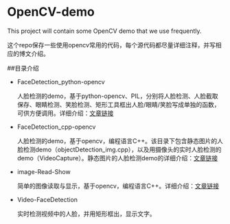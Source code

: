 # OpenCV-demo
This project will contain some OpenCV demo that we use frequently.

这个repo保存一些使用opencv常用的代码，每个源代码都尽量详细注释，并写相应的博文介绍。



##目录介绍

- FaceDetection_python-opencv

    人脸检测的demo，基于python-opencv、PIL，分别将人脸检测、人脸截取保存、眼睛检测、笑脸检测、矩形工具框出人脸/眼睛/笑脸写成单独的函数，可供方便调用。详细介绍：[文章链接](http://blog.csdn.net/u012162613/article/details/43523507)

- FaceDetection_cpp-opencv

    人脸检测的demo，基于opencv，编程语言C++。该目录下包含静态图片的人脸检测demo（objectDetection_img.cpp），以及用摄像头的实时人脸检测的demo（VideoCapture）。静态图片的人脸检测demo的详细介绍：[文章链接](http://blog.csdn.net/u012162613/article/details/44081975)

- image-Read-Show
    
    简单的图像读取与显示，基于opencv，编程语言C++。详细介绍：[文章链接](http://blog.csdn.net/u012162613/article/details/38779445)

- Video-FaceDetection

	实时检测视频中的人脸，并用矩形框出，显示文字。


